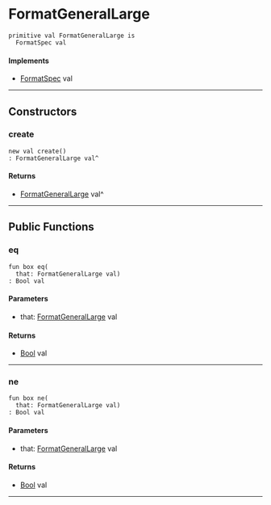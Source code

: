 # FormatGeneralLarge

```pony
primitive val FormatGeneralLarge is
  FormatSpec val
```

#### Implements

* [FormatSpec](format-FormatSpec) val

---

## Constructors

### create

```pony
new val create()
: FormatGeneralLarge val^
```

#### Returns

* [FormatGeneralLarge](format-FormatGeneralLarge) val^

---

## Public Functions

### eq

```pony
fun box eq(
  that: FormatGeneralLarge val)
: Bool val
```
#### Parameters

*   that: [FormatGeneralLarge](format-FormatGeneralLarge) val

#### Returns

* [Bool](builtin-Bool) val

---

### ne

```pony
fun box ne(
  that: FormatGeneralLarge val)
: Bool val
```
#### Parameters

*   that: [FormatGeneralLarge](format-FormatGeneralLarge) val

#### Returns

* [Bool](builtin-Bool) val

---

